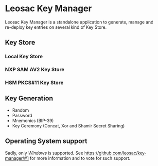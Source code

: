 # Leosac Key Manager

Leosac Key Manager is a standalone application to generate, manage and re-deploy key entries on several kind of Key Store.

## Key Store

### Local Key Store

### NXP SAM AV2 Key Store

### HSM PKCS#11 Key Store

## Key Generation

 * Random
 * Password
 * Mnemonics (BIP-39)
 * Key Ceremony (Concat, Xor and Shamir Secret Sharing)

## Operating System support

Sadly, only *Windows* is supported. See https://github.com/leosac/key-manager/#1 for more information and to vote for such support.
